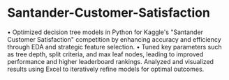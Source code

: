 # Santander-Customer-Satisfaction
•	Optimized decision tree models in Python for Kaggle's "Santander Customer Satisfaction" competition by enhancing accuracy and efficiency through EDA and strategic feature selection. 
•	Tuned key parameters such as tree depth, split criteria, and max leaf nodes, leading to improved performance and higher leaderboard rankings. Analyzed and visualized results using Excel    to iteratively refine models for optimal outcomes.
